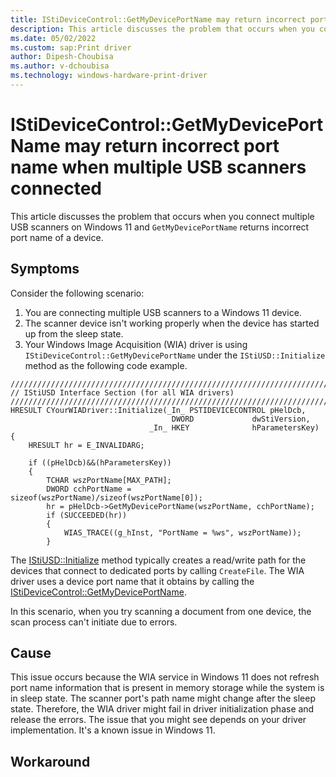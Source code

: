 ```yaml
---
title: IStiDeviceControl::GetMyDevicePortName may return incorrect port name when multiple USB scanners connected
description: This article discusses the problem that occurs when you connect multiple USB scanners on Windows 11 and GetMyDevicePortName returns incorrect port name of a device.
ms.date: 05/02/2022
ms.custom: sap:Print driver
author: Dipesh-Choubisa
ms.author: v-dchoubisa
ms.technology: windows-hardware-print-driver
---
```


# IStiDeviceControl::GetMyDevicePortName may return incorrect port name when multiple USB scanners connected

This article discusses the problem that occurs when you connect multiple USB scanners on Windows 11 and `GetMyDevicePortName` returns incorrect port name of a device.

## Symptoms

Consider the following scenario:

1. You are connecting multiple USB scanners to a Windows 11 device.
1. The scanner device isn't working properly when the device has started up from the sleep state.
1. Your Windows Image Acquisition (WIA) driver is using `IStiDeviceControl::GetMyDevicePortName` under the `IStiUSD::Initialize` method as the following code example.

```cppwinrt
///////////////////////////////////////////////////////////////////////////
// IStiUSD Interface Section (for all WIA drivers)
///////////////////////////////////////////////////////////////////////////
HRESULT CYourWIADriver::Initialize(_In_ PSTIDEVICECONTROL pHelDcb,
                                    DWORD             dwStiVersion,
                               _In_ HKEY              hParametersKey)
{
    HRESULT hr = E_INVALIDARG;

    if ((pHelDcb)&&(hParametersKey))
    {
        TCHAR wszPortName[MAX_PATH];
        DWORD cchPortName = sizeof(wszPortName)/sizeof(wszPortName[0]);
        hr = pHelDcb->GetMyDevicePortName(wszPortName, cchPortName);
        if (SUCCEEDED(hr))
        {
            WIAS_TRACE((g_hInst, "PortName = %ws", wszPortName));
        }
```

The [IStiUSD::Initialize](/windows-hardware/drivers/ddi/stiusd/nf-stiusd-istiusd-initialize) method typically creates a read/write path for the devices that connect to dedicated ports by calling `CreateFile`. The WIA driver uses a device port name that it obtains by calling the [IStiDeviceControl::GetMyDevicePortName](/windows-hardware/drivers/ddi/stiusd/nf-stiusd-istidevicecontrol-getmydeviceportname).

In this scenario, when you try scanning a document from one device, the scan process can't initiate due to errors.

## Cause

This issue occurs because the WIA service in Windows 11 does not refresh port name information that is present in memory storage while the system is in sleep state. The scanner port's path name might change after the sleep state. Therefore, the WIA driver might fail in driver initialization phase and release the errors. The issue that you might see depends on your driver implementation. It's a known issue in Windows 11.

## Workaround
